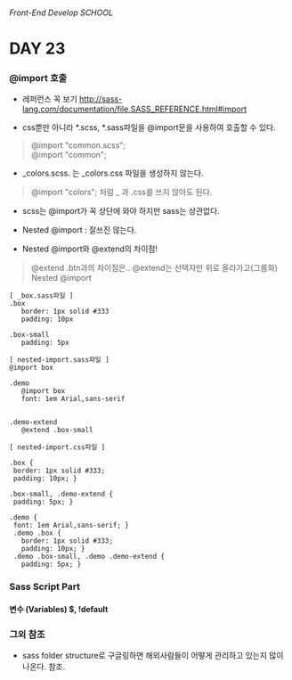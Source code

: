 ###### Front-End Develop SCHOOL

# DAY 23

### @import 호출

- 레퍼런스 꼭 보기 <http://sass-lang.com/documentation/file.SASS_REFERENCE.html#import>

- css뿐만 아니라 *.scss, *.sass파일을 @import문을 사용하여 호출할 수 있다. 

 > @import "common.scss"; <br>
 > @import "common";

- _colors.scss. 는 _colors.css 파일을 생성하지 않는다. 

 > @import "colors"; 처럼 _ 과 .css를 쓰지 않아도 된다. 

- scss는 @import가 꼭 상단에 와야 하지만 sass는 상관없다. 

- Nested @import : 잘쓰진 않는다. 
 - Nested @import와 @extend의 차이점! 

 > @extend .btn과의 차이점은.. @extend는 선택자만 위로 올라가고(그룹화) <br>
 > Nested @import

 ```
[ _box.sass파일 ]
.box
	border: 1px solid #333
	padding: 10px

.box-small
	padding: 5px

[ nested-import.sass파일 ]
@import box

.demo
	@import box
	font: 1em Arial,sans-serif


.demo-extend
	@extend .box-small

[ nested-import.css파일 ]

.box {
  border: 1px solid #333;
  padding: 10px; }

.box-small, .demo-extend {
  padding: 5px; }

.demo {
  font: 1em Arial,sans-serif; }
  .demo .box {
    border: 1px solid #333;
    padding: 10px; }
  .demo .box-small, .demo .demo-extend {
    padding: 5px; }

 ```

### Sass Script Part

#### 변수 (Variables) $, !default


### 그외 참조

- sass folder structure로 구글링하면 해외사람들이 어떻게 관리하고 있는지 많이 나온다. 참조.
